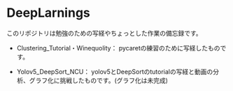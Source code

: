 # DeepLarnings

  このリポジトリは勉強のための写経やちょっとした作業の備忘録です。




* Clustering_Tutorial・Winequolity：
pycaretの練習のために写経したものです。


* Yolov5_DeepSort_NCU：
  yolov5とDeepSortのtutorialの写経と動画の分析、グラフ化に挑戦したものです。(グラフ化は未完成)
